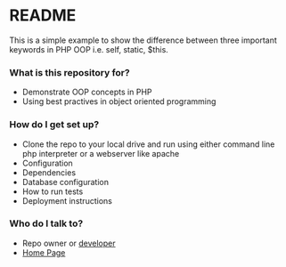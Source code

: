 # README #

This is a simple example to show the difference between three important keywords in PHP OOP i.e. self, static, $this.

### What is this repository for? ###

* Demonstrate OOP concepts in PHP
* Using best practives in object oriented programming

### How do I get set up? ###

* Clone the repo to your local drive and run using either command line php interpreter or a webserver like apache
* Configuration
* Dependencies
* Database configuration
* How to run tests
* Deployment instructions

### Who do I talk to? ###

* Repo owner or [developer]
* [Home Page]


[developer]: <mailto:iloveyii@yahoo.com>
[Home Page]: <http://softhem.se>